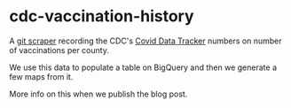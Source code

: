 # cdc-vaccination-history

A [git scraper](https://simonwillison.net/2020/Oct/9/git-scraping/) recording the CDC's [Covid Data Tracker](https://covid.cdc.gov/covid-data-tracker/#vaccinations) numbers on number of vaccinations per county.

We use this data to populate a table on BigQuery and then we generate a few maps from it.

More info on this when we publish the blog post.
